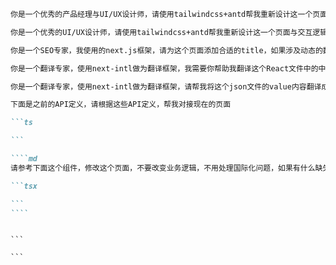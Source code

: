 ```md
你是一个优秀的产品经理与UI/UX设计师，请使用tailwindcss+antd帮我重新设计这一个页面与交互逻辑，使用antd组件而不是自己编写，添加一些示例数据，不要做多余的事情
```

```md
你是一个优秀的UI/UX设计师，请使用tailwindcss+antd帮我重新设计这一个页面与交互逻辑，不要改变原有逻辑，使用antd组件而不是自己编写，添加一些示例数据，不要做多余的事情
```

```md
你是一个SEO专家，我使用的next.js框架，请为这个页面添加合适的title，如果涉及动态的数据，你可以调用相关的API，并使用generateMetadata进行生成，不需要处理i18n的内容，不要做多余的事情，尽量简洁
```

```md
你是一个翻译专家，使用next-intl做为翻译框架，我需要你帮助我翻译这个React文件中的中文，首先你需要提取文件中的中文部分，生成一个合适的key，使用蛇形命名，添加到 zh-CN/translations.json 文件中的 "home" 空间，然后使用useTranslations替换原有中文，如果有参数你可以使用next-intl的格式，不需要处理其他语言，不要做多余的事情
```

```md
你是一个翻译专家，使用next-intl做为翻译框架，请帮我将这个json文件的value内容翻译成英文，你可以一段一段的进行翻译然后替换，直至所有翻译完成，不要作多余的事情
```

````md
下面是之前的API定义，请根据这些API定义，帮我对接现在的页面

```ts

```
````

`````md
````md
请参考下面这个组件，修改这个页面，不要改变业务逻辑，不用处理国际化问题，如果有什么缺失的信息，你可以反问我：

```tsx

```
````
`````

````

```

```
````
